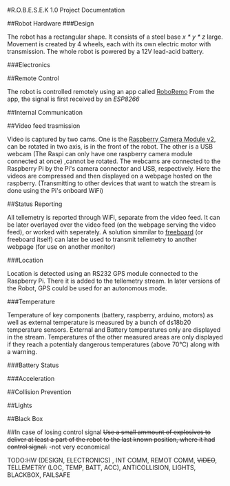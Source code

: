 #R.O.B.E.S.E.K 1.0 Project Documentation

##Robot Hardware
###Design

The robot has a rectangular shape. It consists of a steel base  *x * y * z* large.
Movement is created by 4 wheels, each with its own electric motor with transmission.
The whole robot is powered by a 12V lead-acid battery.

###Electronics

##Remote Control

The robot is controlled remotely using an app called [RoboRemo](https://play.google.com/store/apps/details?id=com.hardcodedjoy.roboremo)
From the app, the signal is first received by an *ESP8266*

##Internal Communication

##Video feed trasmission

Video is captured by two cams. One is the [Raspberry Camera Module v2](https://www.raspberrypi.org/products/camera-module-v2/), can be rotated in two axis, is in the front of the robot. The other is a USB webcam (The Raspi can only have one raspberry camera module connected at once) ,cannot be rotated. The webcams are connected to the Raspberry Pi by the Pi's camera connector and USB, respectively. Here the videos are compressed and then displayed on a webpage hosted on the raspberry. (Transmitting to other devices that want to watch the stream is done using the Pi's onboard WiFi)

##Status Reporting

All tellemetry is reported through WiFi, separate from the video feed. It can be later overlayed over the video feed (on the webpage serving the video feed), or worked with seperately. A solution simmilar to [freeboard](https://freeboard.io/) (or freeboard itself) can later be used to transmit tellemetry to another webpage (for use on another monitor)

###Location

Location is detected using an RS232 GPS module connected to the Raspberry Pi. There it is added to the tellemetry stream. In later versions of the Robot, GPS could be used for an autonomous mode.

###Temperature

Temperature of key components (battery, raspberry, arduino, motors) as well as external temperature is measured by a bunch of ds18b20 temperature sensors. External and Battery temperatures only are displayed in the stream. Temperatures of the other measured areas are only displayed if they reach a potentialy dangerous temperatures (above 70°C) along with a warning.

###Battery Status



###Acceleration

##Collision Prevention

##Lights

##Black Box

##In case of losing control signal
~~Use a small ammount of explosives to deliver at least a part of the robot to the last known position, where it had control signal.~~
-not very economical



TODO:HW (DESIGN, ELECTRONICS) , INT COMM, REMOT COMM, ~~VIDEO~~, TELLEMETRY (LOC, TEMP, BATT, ACC), ANTICOLLISION, LIGHTS, BLACKBOX, FAILSAFE
